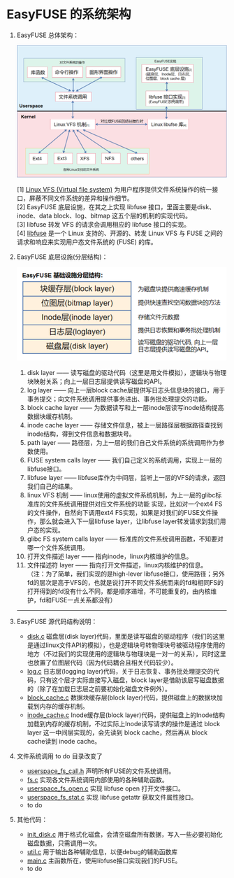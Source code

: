 # EasyFUSE 的系统架构

1. EasyFUSE 总体架构：

    ![IMG](../resource/libfuse_work.png)

    \[1\] [Linux VFS (Virtual file system)](https://en.wikipedia.org/wiki/Virtual_file_system) 为用户程序提供文件系统操作的统一接口，屏蔽不同文件系统的差异和操作细节。  
    \[2\] EasyFUSE 底层设施，在其之上实现 libfuse 接口，里面主要是disk、inode、data block、log、bitmap 这五个层的机制的实现代码。  
    \[3\] libfuse 转发 VFS 的请求会调用相应的 libfuse 接口的实现。  
    \[4\] [libfuse](https://github.com/libfuse/libfuse) 是一个 Linux 支持的、开源的、转发 Linux VFS 与 FUSE 之间的请求和响应来实现用户态文件系统的 (FUSE) 的库。  

2. EasyFUSE 底层设施(分层结构)：

    ![IMG](../resource/layers.png)

    1. disk layer —— 读写磁盘的驱动代码（这里是用文件模拟），逻辑块与物理块映射关系；向上一层日志层提供读写磁盘的API。
    2. log layer —— 向上一层block cache层提供写日志头信息块的接口，用于事务提交；向文件系统调用提供事务进出、事务批处理提交的功能。
    3. block cache layer —— 为数据读写和上一层inode层读写inode结构提高数据块缓存机制。
    4. inode cache layer —— 存储文件信息，被上一层路径层根据路径查找到inode结构，得到文件信息和数据块号。
    5. path layer —— 路径层，为上一层的我们自己文件系统的系统调用作为参数使用。
    6. FUSE system calls layer —— 我们自己定义的系统调用，实现上一层的libfuse接口。
    7. libfuse layer —— libfuse库作为中间层，监听上一层的VFS的请求，返回我们自己的结果。
    8. linux VFS 机制 —— linux使用的虚拟文件系统机制，为上一层的glibc标准库的文件系统调用提供对应文件系统的功能 实现，比如对一个ext4 FS的文件操作，自然向下调用ext4 FS实现，如果是对我们的FUSE文件操作，那么就会进入下一层libfuse layer，让libfuse layer转发请求到我们用户态的实现。
    9. glibc FS system calls layer —— 标准库的文件系统调用函数，不知要对哪一个文件系统调用。
    10. 打开文件描述 layer —— 指向inode，linux内核维护的信息。
    11. 文件描述符 layer —— 指向打开文件描述，linux内核维护的信息。  
   （注：为了简单，我们实现的是high-lever libfuse接口，使用路径；另外fd的层次是高于VFS的，也就是说打开不同文件系统而来的fd和相同FS的打开得到的fd没有什么不同，都是顺序递增，不可能重复的，由内核维护，fd和FUSE一点关系都没有）

   ---

3. EasyFUSE 源代码结构说明：
   
   - [disk.c](src/disk.c) 磁盘层(disk layer)代码，里面是读写磁盘的驱动程序（我们的这里是通过linux文件API的模拟），也是逻辑块号转物理块号被驱动程序使用的地方（不过我们的实现使用的逻辑块与物理块是一对一的关系），同时这里也放置了位图层代码（因为代码耦合且相关代码较少）。
   - [log.c](src/log.c) 日志层(logging layer)代码，关于日志恢复、事务批处理提交的代码，只有这个层才实际直接写入磁盘，block layer是借助该层写磁盘数据的（除了在加载日志层之前要初始化磁盘文件例外）。
   - [block_cache.c](src/block_cache.c) 数据块缓存层(block layer)代码，提供磁盘上的数据块加载到内存的缓存机制。
   - [inode_cache.c](src/inode_cache.c) Inode缓存层(block layer)代码，提供磁盘上的Inode结构加载到内存的缓存机制，不过实际上Inode读写请求的操作是通过 block layer 这一中间层实现的，会先读到 block cache，然后再从 block cache读到 inode cache。
  
4. 文件系统调用
    to do 目录改变了

   - [userspace_fs_call.h](include/userspace_fs_calls.h) 声明所有FUSE的文件系统调用。
   - [fs.c](src/fs.c) 实现各文件系统调用内部使用的各种辅助函数。
   - [userspace_fs_open.c](src/userspace_fs_open.c) 实现 libfuse open 打开文件接口。
   - [userspace_fs_stat.c](src/userspace_fs_stat.c) 实现 libfuse getattr 获取文件属性接口。
   - to do

5. 其他代码：
   - [init_disk.c](src/init_disk.c) 用于格式化磁盘，会清空磁盘所有数据，写入一些必要初始化磁盘数据，只需调用一次。
   - [util.c](src/util.c) 用于输出各种辅助信息，以便debug的辅助函数库
   - [main.c](src/main.c) 主函数所在，使用libfuse接口实现我们的FUSE。
   - to do
